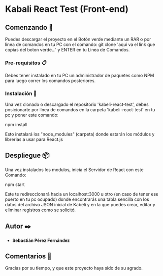 # Kabali React Test (Front-end)

## Comenzando 🚀

Puedes descargar el proyecto en el Botón verde mediante un RAR o por linea de comandos en tu PC con el comando:
git clone 'aqui va el link que copias del boton verde...' y ENTER en tu Linea de Comandos.

### Pre-requisitos 📋

Debes tener instalado en tu PC un administrador de paquetes como NPM para luego correr los comandos posteriores.

### Instalación 🔧
Una vez clonado o descargado el repositorio 'kabeli-react-test', debes posicionarte por línea de comandos en la carpeta 'kabeli-react-test' en tu pc y poner este comando:

npm install

Esto instalará los "node_modules" (carpeta) donde estarán los módulos y librerias a usar para React.js
## Despliegue 📦
Una vez instalados los modulos, inicia el Servidor de React con este Comando:

npm start

Este te redireccionará hacia un localhost:3000 u otro (en caso de tener ese puerto en tu pc ocupado) donde encontrarás una tabla sencilla con los datos del archivo JSON inicial de Kabeli y en la que puedes crear, editar y eliminar registros como se solicitó.
## Autor ✒️

* **Sebastián Pérez Fernández** 

## Comentarios 🎁

Gracias por su tiempo, y que este proyecto haya sido de su agrado.
